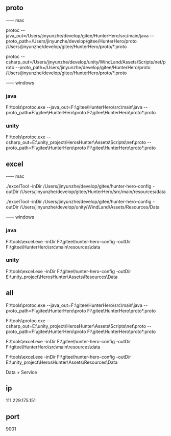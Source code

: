 ## proto

---- mac

protoc --java_out=/Users/jinyunzhe/develop/gitee/HunterHero/src/main/java --proto_path=/Users/jinyunzhe/develop/gitee/HunterHero/proto /Users/jinyunzhe/develop/gitee/HunterHero/proto/*.proto

protoc --csharp_out=/Users/jinyunzhe/develop/unity/WindLand/Assets/Scripts/net/proto --proto_path=/Users/jinyunzhe/develop/gitee/HunterHero/proto /Users/jinyunzhe/develop/gitee/HunterHero/proto/*.proto

---- windows

### java

F:\tools\protoc.exe --java_out=F:\gitee\HunterHero\src\main\java --proto_path=F:\gitee\HunterHero\proto F:\gitee\HunterHero\proto\*.proto

### unity

F:\tools\protoc.exe --csharp_out=E:\unity_project\HerosHunter\Assets\Scripts\net\proto --proto_path=F:\gitee\HunterHero\proto F:\gitee\HunterHero\proto\*.proto

## excel

---- mac

./excelTool -inDir /Users/jinyunzhe/develop/gitee/hunter-hero-config -outDir /Users/jinyunzhe/develop/gitee/HunterHero/src/main/resources/data

./excelTool -inDir /Users/jinyunzhe/develop/gitee/hunter-hero-config -outDir /Users/jinyunzhe/develop/unity/WindLand/Assets/Resources/Data

---- windows

### java

F:\tools\excel.exe -inDir F:\gitee\hunter-hero-config -outDir F:\gitee\HunterHero\src\main\resources\data

### unity

F:\tools\excel.exe -inDir F:\gitee\hunter-hero-config -outDir E:\unity_project\HerosHunter\Assets\Resources\Data

## all

F:\tools\protoc.exe --java_out=F:\gitee\HunterHero\src\main\java --proto_path=F:\gitee\HunterHero\proto F:\gitee\HunterHero\proto\*.proto

F:\tools\protoc.exe --csharp_out=E:\unity_project\HerosHunter\Assets\Scripts\net\proto --proto_path=F:\gitee\HunterHero\proto F:\gitee\HunterHero\proto\*.proto

F:\tools\excel.exe -inDir F:\gitee\hunter-hero-config -outDir F:\gitee\HunterHero\src\main\resources\data

F:\tools\excel.exe -inDir F:\gitee\hunter-hero-config -outDir E:\unity_project\HerosHunter\Assets\Resources\Data

Data + Service

## ip

111.229.175.151

## port

9001
